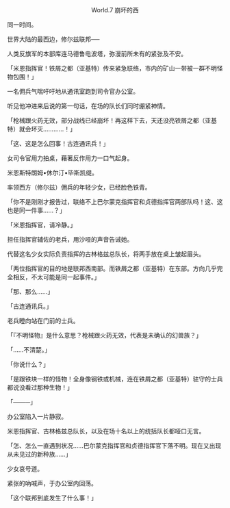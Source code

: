 <p align="center">World.7 崩坏的西</p>

同一时间。

世界大陆的最西边，修尔兹联邦──

人类反旗军的本部库连马德鲁电波塔，弥漫前所未有的紧张及不安。

「米恩指挥官！铁屑之都（亚基特）传来紧急联络，市内的矿山一带被一群不明怪物包围！」

一名佣兵气喘吁吁地从通讯室跑到司令官办公室。

听见他冲进来后说的第一句话，在场的队长们同时绷紧神情。

「枪械跟火药无效，部分战线已经崩坏！再这样下去，天还没亮铁屑之都（亚基特）就会坏灭…………！」

「这、这是怎么回事！古连通讯兵！」

女司令官用力拍桌，藉著反作用力一口气起身。

米恩斯特朗姆•休尔汀•毕斯凯缇。

率领西方（修尔兹）佣兵的年轻少女，已经脸色铁青。

「你不是刚刚才报告过，联络不上巴尔蒙克指挥官和贞德指挥官两部队吗！这、这也是同一件事……？」

「米恩指挥官，请冷静。」

担任指挥官辅佐的老兵，用沙哑的声音告诫她。

代替这名少女实际负责指挥的古林格兹总队长，将两手放在桌上皱起眉头。

「两位指挥官的目的地是联邦西南部。而铁屑之都（亚基特）在东部。方向几乎完全相反，不太可能是同一起事件。」

「那、那么……」

「古连通讯兵。」

老兵瞪向站在门前的士兵。

「『不明怪物』是什么意思？枪械跟火药无效，代表是未确认的幻兽族？」

「……不清楚。」

「你说什么？」

「是跟铁块一样的怪物！全身像钢铁或机械，连在铁屑之都（亚基特）驻守的士兵都说没看过那种生物！」

「────」

办公室陷入一片静寂。

米恩指挥官、古林格兹总队长，以及在场十名以上的统括队长都哑口无言。

「怎、怎么一直遇到状况……巴尔蒙克指挥官和贞德指挥官下落不明。现在又出现从未见过的新种族……」

少女哀号道。

紧张的吶喊声，于办公室内回荡。

「这个联邦到底发生了什么事！」

